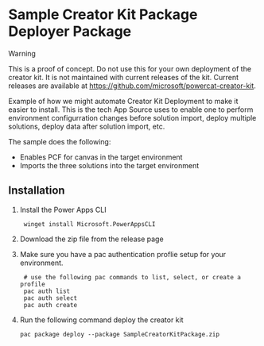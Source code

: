 # Sample Creator Kit Package Deployer Package

> [!WARNING]
> This is a proof of concept.  Do not use this for your own deployment of the creator kit.  It is not maintained with current releases of the kit.  Current releases are available at https://github.com/microsoft/powercat-creator-kit.

Example of how we might automate Creator Kit Deployment to make it easier to install.  This is the tech App Source uses to enable one to perform environment configurration changes before solution import, deploy multiple solutions, deploy data after solution import, etc.

The sample does the following:

- Enables PCF for canvas in the target environment
- Imports the three solutions into the target environment

## Installation

1. Install the Power Apps CLI

    ```
     winget install Microsoft.PowerAppsCLI
    ```

1. Download the zip file from the release page
1. Make sure you have a pac authentication proflie setup for your environment.

   ```
    # use the following pac commands to list, select, or create a profile
    pac auth list
    pac auth select
    pac auth create
    ```

1. Run the following command deploy the creator kit

    ```
    pac package deploy --package SampleCreatorKitPackage.zip
    ```
